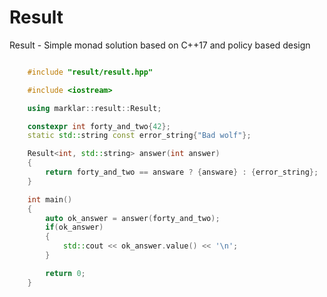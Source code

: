 # Result
Result - Simple monad solution based on C++17 and policy based design

```cpp

    #include "result/result.hpp"

    #include <iostream>

    using marklar::result::Result;

    constexpr int forty_and_two{42};
    static std::string const error_string{"Bad wolf"};

    Result<int, std::string> answer(int answer)
    {
        return forty_and_two == answare ? {answare} : {error_string};
    }

    int main()
    {
        auto ok_answer = answer(forty_and_two);
        if(ok_answer)
        {
            std::cout << ok_answer.value() << '\n';
        }

        return 0;
    }

```
